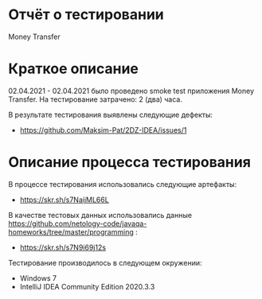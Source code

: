 # Отчёт о тестировании 
Money Transfer

# Краткое описание
02.04.2021 - 02.04.2021 было проведено smoke test приложения Money Transfer.
На тестирование затрачено: 2 (два) часа.

В результате тестирования выявлены следующие дефекты:
* https://github.com/Maksim-Pat/2DZ-IDEA/issues/1


# Описание процесса тестирования

В процессе тестирования использовались следующие артефакты:
* https://skr.sh/s7NaijML66L



В качестве тестовых данных использовались данные https://github.com/netology-code/javaqa-homeworks/tree/master/programming :
* https://skr.sh/s7N9i69j12s

Тестирование производилось в следующем окружении:

* Windows 7
* IntelliJ IDEA Community Edition 2020.3.3